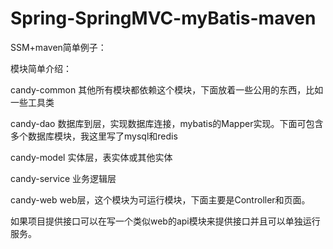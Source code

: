 # Spring-SpringMVC-myBatis-maven
SSM+maven简单例子：

模块简单介绍：

candy-common
其他所有模块都依赖这个模块，下面放着一些公用的东西，比如一些工具类

candy-dao
数据库到层，实现数据库连接，mybatis的Mapper实现。下面可包含多个数据库模块，我这里写了mysql和redis

candy-model
实体层，表实体或其他实体

candy-service
业务逻辑层

candy-web
web层，这个模块为可运行模块，下面主要是Controller和页面。

如果项目提供接口可以在写一个类似web的api模块来提供接口并且可以单独运行服务。



